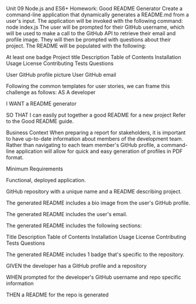 Unit 09 Node.js and ES6+ Homework: Good README Generator
Create a command-line application that dynamically generates a README.md from a user's input. The application will be invoked with the following command:
node index.js
The user will be prompted for their GitHub username, which will be used to make a call to the GitHub API to retrieve their email and profile image. They will then be prompted with questions about their project.
The README will be populated with the following:

At least one badge
Project title
Description
Table of Contents
Installation
Usage
License
Contributing
Tests
Questions

User GitHub profile picture
User GitHub email



Following the common templates for user stories, we can frame this challenge as follows:
AS A developer

I WANT a README generator

SO THAT I can easily put together a good README for a new project
Refer to the Good README guide.

Business Context
When preparing a report for stakeholders, it is important to have up-to-date information about members of the development team. Rather than navigating to each team member's GitHub profile, a command-line application will allow for quick and easy generation of profiles in PDF format.

Minimum Requirements


Functional, deployed application.


GitHub repository with a unique name and a README describing project.


The generated README includes a bio image from the user's GitHub profile.


The generated README includes the user's email.


The generated README includes the following sections:

Title
Description
Table of Contents
Installation
Usage
License
Contributing
Tests
Questions



The generated README includes 1 badge that's specific to the repository.


GIVEN the developer has a GitHub profile and a repository

WHEN prompted for the developer's GitHub username and repo specific information

THEN a README for the repo is generated

<blockquote class="imgur-embed-pub" lang="en" data-id="a/yar6352" data-context="false" ><a href="//imgur.com/a/yar6352"></a></blockquote><script async src="//s.imgur.com/min/embed.js" charset="utf-8"></script>

